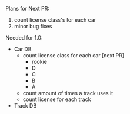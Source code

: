 Plans for Next PR:
1. count license class's for each car
2. minor bug fixes

Needed for 1.0:
- Car DB
  - count license class for each car [next PR]
    - rookie
    - D
    - C
    - B
    - A
  - count amount of times a track uses it
  - count license for each track
- Track DB
